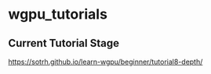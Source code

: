 # wgpu_tutorials

## Current Tutorial Stage
https://sotrh.github.io/learn-wgpu/beginner/tutorial8-depth/
